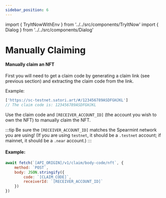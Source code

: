 ```yaml
---
sidebar_position: 6
---
```

import { TryItNowWithEnv } from '../../src/components/TryItNow'
import { Dialog } from '../../src/components/Dialog'

# Manually Claiming

<!-- Manually claim a linkdrop:

#### Example:

```js
await fetch(`[API_ORIGIN]/v1/claim/body-code/linkdrop`, {
	method: `POST`,
	body: JSON.stringify({
		code: `[CLAIM_CODE]`,
		redirectUrl: encodeURIComponent(`[ACCOUNT_CREATION_REDIRECT_URL]`)
	})
})
```
<TryItNowWithEnv /> -->

#### Manually claim an NFT

First you will need to get a claim code by generating a claim link (see previous section) and extracting the claim code from the link.

Example:
```js
['https://sc-testnet.satori.art/#/123456789ASDFGHJKL']
// The claim code is: 123456789ASDFGHJKL
```

Use the claim code and `[RECEIVER_ACCOUNT_ID]` (the account you wish to own the NFT) to manually claim the NFT.

:::tip
Be sure the `[RECEIVER_ACCOUNT_ID]` matches the Spearmint network you are using! (If you are using `testnet`, it should be a `.testnet` account; if mainnet, it should be a `.near` account.)
:::

#### Example:

```js
await fetch(`[API_ORIGIN]/v1/claim/body-code/nft`, {
	method: `POST`,
	body: JSON.stringify({
		code: `[CLAIM_CODE]`,
		receiverId: `[RECEIVER_ACCOUNT_ID]`
	})
})

```
<TryItNowWithEnv />


<Dialog />